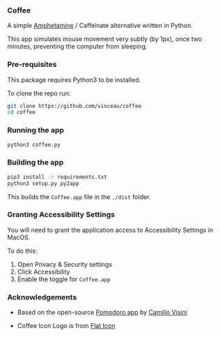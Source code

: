 ### Coffee

A simple [Amphetamine](https://apps.apple.com/us/app/amphetamine/id937984704?mt=12) / Caffeinate alternative written in Python.

This app simulates mouse movement very subtly (by 1px), once two minutes, preventing the computer from sleeping.

### Pre-requisites

This package requires Python3 to be installed.

To clone the repo run:

```bash
git clone https://github.com/vinceau/coffee
cd coffee
```


### Running the app

```bash
python3 coffee.py
```


### Building the app

```bash
pip3 install -r requirements.txt
python3 setup.py py2app
```

This builds the `Coffee.app` file in the `./dist` folder.


### Granting Accessibility Settings

You will need to grant the application access to Accessibility Settings in MacOS.

To do this:

1. Open Privacy & Security settings
2. Click Accessibility
3. Enable the toggle for `Coffee.app`

### Acknowledgements

* Based on the open-source [Pomodoro app](https://github.com/visini/pomodoro) by [Camillo Visini](https://camillovisini.com/coding/create-macos-menu-bar-app-pomodoro)

* Coffee Icon Logo is from [Flat Icon](https://www.flaticon.com/free-icon/coffee_590836?term=coffee&page=1&position=4&origin=search&related_id=590836)
